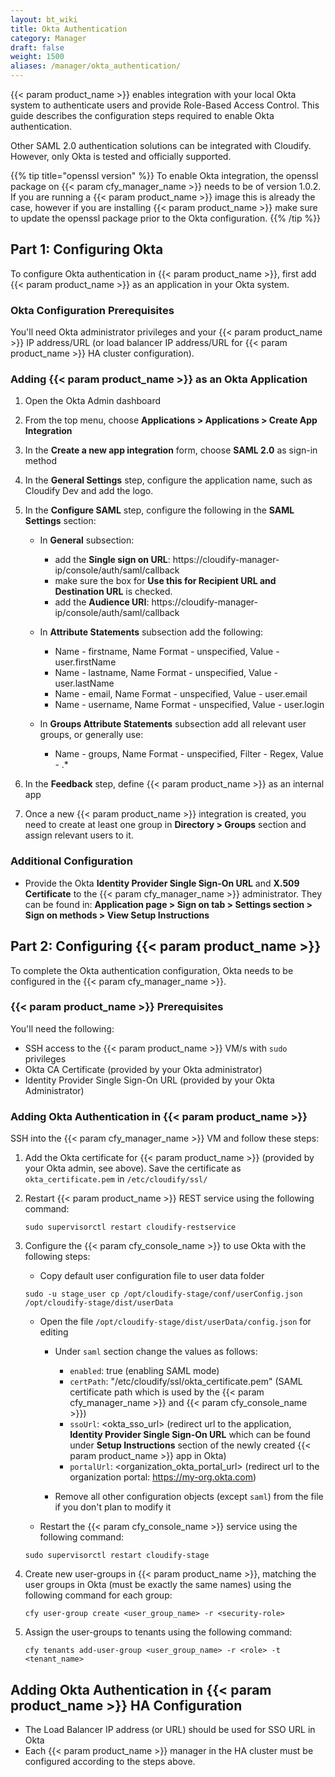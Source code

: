 ```yaml
---
layout: bt_wiki
title: Okta Authentication
category: Manager
draft: false
weight: 1500
aliases: /manager/okta_authentication/
---
```


{{< param product_name >}} enables integration with your local Okta system to authenticate users and provide Role-Based Access Control. This guide describes the configuration steps required to enable Okta authentication.

Other SAML 2.0 authentication solutions can be integrated with Cloudify. However, only Okta is tested and officially supported.

{{% tip title="openssl version" %}}
To enable Okta integration, the openssl package on {{< param cfy_manager_name >}} needs to be of version 1.0.2. If you are running a {{< param product_name >}} image this is already the case, however if you are installing {{< param product_name >}} make sure to update the openssl package prior to the Okta configuration.
{{% /tip %}}

## Part 1: Configuring Okta
To configure Okta authentication in {{< param product_name >}}, first add {{< param product_name >}} as an application in your Okta system. 

### Okta Configuration Prerequisites
You'll need Okta administrator privileges and your {{< param product_name >}} IP address/URL (or load balancer IP address/URL for {{< param product_name >}} HA cluster configuration).

### Adding {{< param product_name >}} as an Okta Application
1. Open the Okta Admin dashboard
2. From the top menu, choose <b>Applications > Applications > Create App Integration</b>
3. In the <b>Create a new app integration</b> form, choose **SAML 2.0** as sign-in method 
4. In the <b>General Settings</b> step, configure the application name, such as Cloudify Dev and add the logo.
5. In the <b>Configure SAML</b> step, configure the following in the **SAML Settings** section:
   
    * In <b>General</b> subsection:
        * add the <b>Single sign on URL</b>: https://cloudify-manager-ip/console/auth/saml/callback
        * make sure the box for <b>Use this for Recipient URL and Destination URL</b> is checked.
        * add the <b>Audience URI</b>: https://cloudify-manager-ip/console/auth/saml/callback 

    * In <b>Attribute Statements</b> subsection add the following:
        * Name - firstname, Name Format - unspecified, Value - user.firstName
        * Name - lastname, Name Format - unspecified, Value - user.lastName
        * Name - email, Name Format - unspecified, Value - user.email
        * Name - username, Name Format - unspecified, Value - user.login
 
    * In <b>Groups Attribute Statements</b> subsection add all relevant user groups, or generally use:
        * Name - groups, Name Format - unspecified, Filter - Regex, Value - .*

6. In the <b>Feedback</b> step, define {{< param product_name >}} as an internal app
7. Once a new {{< param product_name >}} integration is created, you need to create at least one group 
   in **Directory > Groups** section and assign relevant users to it.

### Additional Configuration
* Provide the Okta **Identity Provider Single Sign-On URL** and **X.509 Certificate** to the {{< param 
  cfy_manager_name >}} administrator. They can be found in: 
  <b>Application page > Sign on tab > Settings section > Sign on methods > View Setup Instructions</b>

## Part 2: Configuring {{< param product_name >}} 

To complete the Okta authentication configuration, Okta needs to be configured in the {{< param cfy_manager_name >}}.

### {{< param product_name >}} Prerequisites

You'll need the following:

* SSH access to the {{< param product_name >}} VM/s with `sudo` privileges
* Okta CA Certificate (provided by your Okta administrator)
* Identity Provider Single Sign-On URL (provided by your Okta Administrator)

### Adding Okta Authentication in {{< param product_name >}}

SSH into the {{< param cfy_manager_name >}} VM and follow these steps:

1. Add the Okta certificate for {{< param product_name >}} (provided by your Okta admin, see above). Save the certificate as `okta_certificate.pem` in `/etc/cloudify/ssl/`
2. Restart {{< param product_name >}} REST service using the following command:
   ```
   sudo supervisorctl restart cloudify-restservice
   ```
4. Configure the {{< param cfy_console_name >}} to use Okta with the following steps:
    
    * Copy default user configuration file to user data folder
    ```
    sudo -u stage_user cp /opt/cloudify-stage/conf/userConfig.json /opt/cloudify-stage/dist/userData 
    ```
    * Open the file `/opt/cloudify-stage/dist/userData/config.json` for editing 
    
        * Under `saml` section change the values as follows:
            * `enabled`: true (enabling SAML mode)
            * `certPath`: "/etc/cloudify/ssl/okta_certificate.pem" (SAML certificate path which is used by the 
              {{< param cfy_manager_name >}} and {{< param cfy_console_name >}})
            * `ssoUrl`: \<okta_sso_url\> (redirect url to the application, **Identity Provider Single Sign-On URL** 
              which can be found under **Setup Instructions** section of the newly created
              {{< param product_name >}} app in Okta)
            * `portalUrl`: \<organization_okta_portal_url\> (redirect url to the organization portal: 
              https://my-org.okta.com)

        * Remove all other configuration objects (except `saml`) from the file if you don't plan to modify it

    * Restart the {{< param cfy_console_name >}} service using the following command:
    ```
    sudo supervisorctl restart cloudify-stage
    ```

5. Create new user-groups in {{< param product_name >}}, matching the user groups in Okta (must be exactly the same 
   names) using the following command for each group:
   ```
   cfy user-group create <user_group_name> -r <security-role>
   ```
 
6. Assign the user-groups to tenants using the following command:
   ```
   cfy tenants add-user-group <user_group_name> -r <role> -t <tenant_name>
   ```
	
## Adding Okta Authentication in {{< param product_name >}} HA Configuration

* The Load Balancer IP address (or URL) should be used for SSO URL in Okta
* Each {{< param product_name >}} manager in the HA cluster must be configured according to the steps above.	
